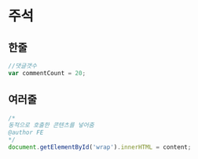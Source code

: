 # 주석

## 한줄 

```js
//댓글갯수
var commentCount = 20;
```

## 여러줄

```js
/*
동적으로 호출한 콘텐츠를 넣어줌
@author FE
*/
document.getElementById('wrap').innerHTML = content;
```